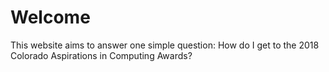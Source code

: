 # Welcome

This website aims to answer one simple question: How do I get to the
2018 Colorado Aspirations in Computing Awards?
